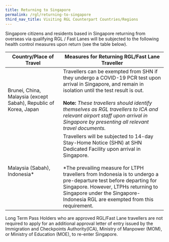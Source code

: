 ```yaml
---
title: Returning to Singapore
permalink: /rgl/returning-to-singapore
third_nav_title: Visiting RGL Counterpart Countries/Regions
---
```


Singapore citizens and residents based in Singapore returning from overseas via qualifying RGL / Fast Lanes will be subjected to the following health control measures upon return (see the table below).

|Country/Place of Travel | Measures for Returning RGL/Fast Lane Traveller |
|----------------------|--------------------------------|
| Brunei, China, Malaysia (except Sabah), Republic of Korea, Japan | Travellers can be exempted from SHN if they undergo a COVID-19 PCR test upon arrival in Singapore, and remain in isolation until the test result is out. <br><br> **Note:** *These travellers should identify themselves as RGL travellers to ICA and relevant airport staff upon arrival in Singapore by presenting all relevant travel documents.*  |
| Malaysia (Sabah), Indonesia* |Travellers will be subjected to 14-day Stay-Home Notice (SHN) at SHN Dedicated Facility upon arrival in Singapore. <br><br> *The prevailing measure for LTPH travellers from Indonesia is to undergo a pre-departure test before departing for Singapore. However, LTPHs returning to Singapore under the Singapore-Indonesia RGL are exempted from this requirement. |

Long Term Pass Holders who are approved RGL/Fast Lane travellers are not required to apply for an additional approval letter of entry issued by the Immigration and Checkpoints Authority(ICA), Ministry of Manpower (MOM), or Ministry of Education (MOE), to re-enter Singapore.
